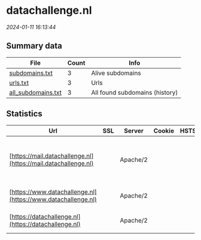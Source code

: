# datachallenge.nl
*2024-01-11 16:13:44*
## Summary data
| File       | Count | Info |
|------------|-------|------|
|[subdomains.txt](/data/datachallenge.nl/subdomains.txt)|3|Alive subdomains|
|[urls.txt](/data/datachallenge.nl/urls.txt)|3|Urls|
|[all_subdomains.txt](/data/datachallenge.nl/all_subdomains.txt)|3|All found subdomains (history)|
## Statistics
| Url | SSL | Server | Cookie | HSTS | CSP | XFO | XXP | RP | Tech |Title |
|------------|-------|------|------|------|------|------|------|------|------|------|
|[https://mail.datachallenge.nl](https://mail.datachallenge.nl)| |Apache/2| | | | | | :white_check_mark: |Apache HTTP Server:2 MySQL PHP WordPress||
|[https://www.datachallenge.nl](https://www.datachallenge.nl)| |Apache/2| | | | | | :white_check_mark: |Apache HTTP Server:2|Data Challenge S...|
|[https://datachallenge.nl](https://datachallenge.nl)| |Apache/2| | | | | | :white_check_mark: |Apache HTTP Server:2|Data Challenge S...|